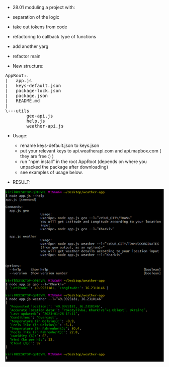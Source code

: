 - 28.01 moduling a project with:
 - separation of the logic
 - take out tokens from code
 - refactoring to callback type of functions
 - add another yarg
 - refactor main

- New structure:

<pre>
AppRoot:.
|   app.js
|   keys-default.json
|   package-lock.json
|   package.json
|   README.md
|
\---utils
        geo-api.js
        help.js
        weather-api.js
</pre>

- Usage:
    - rename keys-default.json to keys.json
    - put your relevant keys to api.weatherapi.com and api.mapbox.com ( they are free :) )
    - run "npm install" in the root AppRoot (depends on where you unpacked the package after downloading)
    - see examples of usage below.

- RESULT:

 ![](https://github.com/swifty94/nodejs-course/blob/master/lesson_31_41/weather-app/result.png)